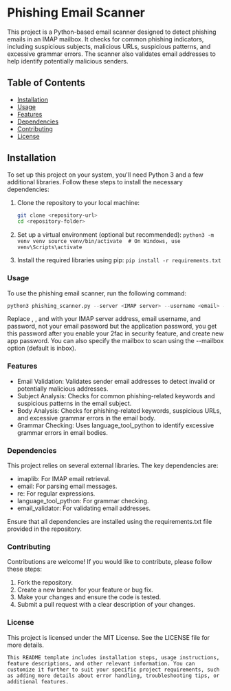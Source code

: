 # Phishing Email Scanner

This project is a Python-based email scanner designed to detect phishing emails in an IMAP mailbox. It checks for common phishing indicators, including suspicious subjects, malicious URLs, suspicious patterns, and excessive grammar errors. The scanner also validates email addresses to help identify potentially malicious senders.

## Table of Contents
- [Installation](#installation)
- [Usage](#usage)
- [Features](#features)
- [Dependencies](#dependencies)
- [Contributing](#contributing)
- [License](#license)

## Installation

To set up this project on your system, you'll need Python 3 and a few additional libraries. Follow these steps to install the necessary dependencies:

1. Clone the repository to your local machine:
   ```bash
   git clone <repository-url>
   cd <repository-folder>

2. Set up a virtual environment (optional but recommended):
```python3 -m venv venv source venv/bin/activate  # On Windows, use venv\Scripts\activate```

3. Install the required libraries using pip:
```pip install -r requirements.txt```


### Usage

To use the phishing email scanner, run the following command:

```python
python3 phishing_scanner.py --server <IMAP server> --username <email> --password <password>
```


Replace <IMAP server>, <email>, and <password> with your IMAP server address, email username, and password, not your email password but the application password, you get this password after you enable your 2fac in security feature, and create new app password. You can also specify the mailbox to scan using the --mailbox option (default is inbox).


### Features

- Email Validation: Validates sender email addresses to detect invalid or potentially malicious addresses.
- Subject Analysis: Checks for common phishing-related keywords and suspicious patterns in the email subject.
- Body Analysis: Checks for phishing-related keywords, suspicious URLs, and excessive grammar errors in the email body.
- Grammar Checking: Uses language_tool_python to identify excessive grammar errors in email bodies.

### Dependencies

This project relies on several external libraries. The key dependencies are:

- imaplib: For IMAP email retrieval.
- email: For parsing email messages.
- re: For regular expressions.
- language_tool_python: For grammar checking.
- email_validator: For validating email addresses.

Ensure that all dependencies are installed using the requirements.txt file provided in the repository.

### Contributing

Contributions are welcome! If you would like to contribute, please follow these steps:

1. Fork the repository.
2. Create a new branch for your feature or bug fix.
3. Make your changes and ensure the code is tested.
4. Submit a pull request with a clear description of your changes.

### License

This project is licensed under the MIT License. See the LICENSE file for more details.

```
This README template includes installation steps, usage instructions, feature descriptions, and other relevant information. You can customize it further to suit your specific project requirements, such as adding more details about error handling, troubleshooting tips, or additional features.
